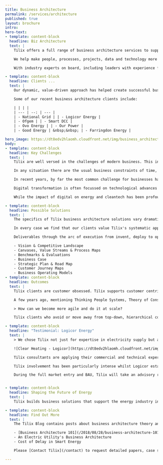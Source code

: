 ```yaml
---
title: Business Architecture
permalink: /services/architecture
published: true
layout: brochure
intro:
hero-text:
- template: content-block
  headline: Biz Architecture
  text: |
    Tilix offers a full range of business architecture services to support its clients in the energy and cleantech sectors.

    We help make people, processes, projects, data and technology more effective. Start-up and SME clients leverage Tilix playbooks to improve their businesses. Larger enterprises use Tilix to augment their staff or deliver bespoke projects.

    With industry experts on board, including leaders with experience from publicly listed utilities, Tilix understands both the challenges and what success looks like.

- template: content-block
  headline: Clients ...
  text: |
    Our dynamic, value-driven approach has helped create successful businesses from the ground up, turn around failing initiatives and deliver clear business value.

    Some of our recent business architecture clients include:

    | | | |
    | --- | --: | --- |
    | - National Grid | | - Logicor Energy |
    | - Ofgem | | - Smart DCC |
    | - Ovo Energy | | - Our Power |
    | - Good Energy | &nbsp;&nbsp; | - Farringdon Energy |

hero_image: https://dt8edv2hlaomh.cloudfront.net/img/business_architecture.png
body:
- template: content-block
  headline: Key Challenges
  text: |
    Tilix are well versed in the challenges of modern business. This includes launching a venture or project; saving a business or initiative that has gone off the rails; dealing with accelerated growth; re-energising a team that has lost its leadership position; or maintaining the legacy of a successful leader who has moved on.

    In any situation there are the usual business constraints of time, cost, quality and scope. As experienced managers, Tilix know how to plan, monitor and control projects and operations. Where there are competing demands, Tilix are adept at making necessary adjustments to keep things on track.

    In recent years, by far the most common challenge for businesses have been around incorporating digital into business architectures.

    Digital transformation is often focussed on technological advances such as social, AI, IoT, cloud, big data, mobile, industry 4.0 etc. However, it is best thought of as a way of empowering people to solve their traditional problems in a digital way or to enable new types of innovation and creativity.

    While the impact of digital on energy and cleantech has been profound, there are many in these industries who have not yet exploited its full potential.

- template: content-block
  headline: Possible Solutions
  text: |
    The specifics of Tilix business architecture solutions vary dramatically, depending on which strategy the client is pursuing. There are also huge variety in approaches to governance, IT, finance, budgeting, project office, acquisitions, contracting, operations and compliance.

    In every case we find that our clients value Tilix's systematic approach to the management of requirements, project portfolios, business processes, risk etc.

    Deliverables through the arc of execution from invent, deploy to optimise may include:

    - Vision & Competitive Landscape
    - Canvases, Value Streams & Process Maps
    - Benchmarks & Evaluations
    - Business Case
    - Strategic Plan & Road Map
    - Customer Journey Maps
    - Business Operating Models
- template: content-block
  headline: Outcomes
  text: |
    Tilix clients are customer obsessed. Tilix supports customer centricity by helping our clients create business models and operations that delight their increasingly mobile, social, informed and global audiences.

    A few years ago, mentioning Thinking People Systems, Theory of Constraints, Cost of Delay, Throughput Accounting etc to someone from a utility company would lead to a wry smile. Lean and agile were definitely on the radar but there was too much resistance to overcome in a sector that’s driven by regulations and compliance. The conversation has now shifted to:

    > How can we become more agile and do it at scale?

    Tilix clients who avoid or move away from top-down, hierarchical command and control approaches to doing business are finding themselves better able to cope with extremes such as 10x accelerated growth despite operating in challenging regulatory, economic and technological environments.

- template: content-block
  headline: "Testimonial: Logicor Energy"
  text: |
    > We chose Tilix not just for expertise in electricity supply but also for visionary leadership in a rapidly changing market. - **David Bowen, CEO Logicor Group**

    ![Clear Heating - Logicor](https://dt8edv2hlaomh.cloudfront.net/img/heating-reimagined.png){:.img.textwrap}

    Tilix consultants are applying their commercial and technical expertise around buying, selling, moving, metering and managing energy in setting up new electricity supplier <a href="https://www.logicor-energy.co.uk">Logicor Energy

    Tilix involvement has been particularly intense whilst Logicor establishes its initial operating capabilities and execute a controlled market entry.

    During the full market entry and BAU, Tilix will take an advisory role and work on a call off basis.


- template: content-block
  headline: Shaping the Future of Energy
  text: |
    Tilix builds business solutions that support the energy industry in responding to the challenges and opportunities in disruptive trends. In helping our clients leverage emerging technologies to create new business models and improve existing businesses, we accelerate the transition into an energy system that is cheap, clean and cheerful.

- template: content-block
  headline: Find Out More
  text: |
    The Tilix Blog contains posts about business architecture theory and practice. For example:

    - [Business Architecture 101](/2018/08/28/business-architecture-101)
    - An Electric Utility's Business Architecture
    - Cost of Delay in Smart Energy

    Please [Contact Tilix](/contact) to request detailed papers, case studies, reference architectures and other business architecture artefacts.

---
```

